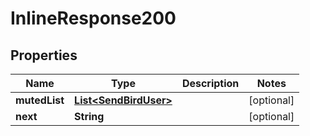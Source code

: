 

# InlineResponse200


## Properties

Name | Type | Description | Notes
------------ | ------------- | ------------- | -------------
**mutedList** | [**List&lt;SendBirdUser&gt;**](SendBirdUser.md) |  |  [optional]
**next** | **String** |  |  [optional]



